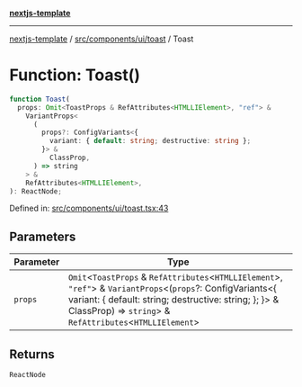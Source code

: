[**nextjs-template**](README.md)

---

[nextjs-template](README.md) / [src/components/ui/toast](src.components.ui.toast.md) / Toast

# Function: Toast()

```ts
function Toast(
  props: Omit<ToastProps & RefAttributes<HTMLLIElement>, "ref"> &
    VariantProps<
      (
        props?: ConfigVariants<{
          variant: { default: string; destructive: string };
        }> &
          ClassProp,
      ) => string
    > &
    RefAttributes<HTMLLIElement>,
): ReactNode;
```

Defined in: [src/components/ui/toast.tsx:43](https://github.com/mariolim96/Easy-Check-In/blob/e840a4393cceae48bed5204292fc61d73f9f5dbb/src/components/ui/toast.tsx#L43)

## Parameters

| Parameter | Type                                                                                                                                                                                                                                            |
| --------- | ----------------------------------------------------------------------------------------------------------------------------------------------------------------------------------------------------------------------------------------------- |
| `props`   | `Omit`\<`ToastProps` & `RefAttributes`\<`HTMLLIElement`\>, `"ref"`\> & `VariantProps`\<(`props`?: ConfigVariants\<\{ variant: \{ default: string; destructive: string; \}; \}\> & ClassProp) => `string`\> & `RefAttributes`\<`HTMLLIElement`\> |

## Returns

`ReactNode`
